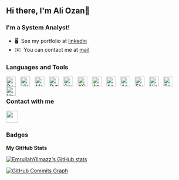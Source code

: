 ## Hi there, I'm Ali Ozan👋

### I'm a System Analyst!
* 🖥️  See my portfolio at [linkedin](http://www.linkedin.com/in/aoo/)
* ✉️  You can contact me at [mail](mailto:ozanozmelek@gmail.com)


### Languages and Tools
<p align=""left>
<img align="left" alt="Pycharm" width="26px" src="https://cdn.jsdelivr.net/gh/devicons/devicon/icons/pycharm/pycharm-plain-wordmark.svg" style="padding-right:10px;" />
<img align="left" alt="Visual Studio Code" width="26px" src="https://cdn.jsdelivr.net/gh/devicons/devicon/icons/vscode/vscode-original.svg" style="padding-right:10px;" />
 <img align="left" alt="MsSQL" width="26px" src="https://cdn.jsdelivr.net/gh/devicons/devicon/icons/microsoftsqlserver/microsoftsqlserver-plain.svg" style="padding-right:10px;" />
 <img align="left" alt="Python" width="26px" src="https://cdn.jsdelivr.net/gh/devicons/devicon/icons/pycharm/pycharm-plain-wordmark.svg" style="padding-right:10px;" />
 <img align="left" alt="Swift" width="26px" src="https://cdn.jsdelivr.net/gh/devicons/devicon/icons/pycharm/pycharm-plain-wordmark.svg" style="padding-right:10px;" />
 <img align="left" alt="XCode" width="26px" src="https://cdn.jsdelivr.net/gh/devicons/devicon/icons/pycharm/pycharm-plain-wordmark.svg" style="padding-right:10px;" />
 <img align="left" alt="Azure" width="26px" src="https://cdn.jsdelivr.net/gh/devicons/devicon/icons/pycharm/pycharm-plain-wordmark.svg" style="padding-right:10px;" />
 <img align="left" alt="Apache" width="26px" src="https://cdn.jsdelivr.net/gh/devicons/devicon/icons/pycharm/pycharm-plain-wordmark.svg" style="padding-right:10px;" />
 <img align="left" alt="Android Studio" width="26px" src="https://cdn.jsdelivr.net/gh/devicons/devicon/icons/pycharm/pycharm-plain-wordmark.svg" style="padding-right:10px;" />
 <img align="left" alt="Flutter" width="26px" src="https://cdn.jsdelivr.net/gh/devicons/devicon/icons/pycharm/pycharm-plain-wordmark.svg" style="padding-right:10px;" />
 <img align="left" alt="Visual Studio" width="26px" src="https://cdn.jsdelivr.net/gh/devicons/devicon/icons/pycharm/pycharm-plain-wordmark.svg" style="padding-right:10px;" />
<img align="left" alt="PostgreSQL" width="26px" src="https://cdn.jsdelivr.net/gh/devicons/devicon/icons/postgresql/postgresql-original-wordmark.svg" style="padding-right:10px;" />
<img align="left" alt="Unity" width="26px" src="https://cdn.jsdelivr.net/gh/devicons/devicon/icons/unity/unity-original-wordmark.svg" style="padding-right:10px;" >

<br />
<br />

### Contact with me

<p align="left"><a href="https://www.linkedin.com/in/aoo" target="_blank" rel="noreferrer"><img src="https://raw.githubusercontent.com/danielcranney/readme-generator/main/public/icons/socials/linkedin.svg" width="32" height="32" /></a></p>

### Badges

<b>My GitHub Stats</b>

<a href="http://www.github.com/AliSezerYilmaz"><img src="https://github-readme-stats.vercel.app/api?username=manofprogress&show_icons=true&hide=&count_private=true&title_color=0891b2&text_color=ffffff&icon_color=0891b2&bg_color=1c1917&hide_border=true&show_icons=true" alt="EmrullahYilmazz's GitHub stats" /></a>

<a href="http://www.github.com/AliSezerYilmaz"><img src="https://activity-graph.herokuapp.com/graph?username=manofprogress&bg_color=1c1917&color=ffffff&line=0891b2&point=ffffff&area_color=1c1917&area=true&hide_border=true&custom_title=GitHub%20Commits%20Graph" alt="GitHub Commits Graph" /></a>
